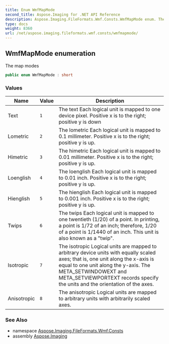 ```yaml
---
title: Enum WmfMapMode
second_title: Aspose.Imaging for .NET API Reference
description: Aspose.Imaging.FileFormats.Wmf.Consts.WmfMapMode enum. The map modes
type: docs
weight: 8360
url: /net/aspose.imaging.fileformats.wmf.consts/wmfmapmode/
---
```

## WmfMapMode enumeration

The map modes

```csharp
public enum WmfMapMode : short
```

### Values

| Name | Value | Description |
| --- | --- | --- |
| Text | `1` | The text Each logical unit is mapped to one device pixel. Positive x is to the right; positive y is down |
| Lometric | `2` | The lometric Each logical unit is mapped to 0.1 millimeter. Positive x is to the right; positive y is up. |
| Himetric | `3` | The himetric Each logical unit is mapped to 0.01 millimeter. Positive x is to the right; positive y is up. |
| Loenglish | `4` | The loenglish Each logical unit is mapped to 0.01 inch. Positive x is to the right; positive y is up. |
| Hienglish | `5` | The hienglish Each logical unit is mapped to 0.001 inch. Positive x is to the right; positive y is up. |
| Twips | `6` | The twips Each logical unit is mapped to one twentieth (1/20) of a point. In printing, a point is 1/72 of an inch; therefore, 1/20 of a point is 1/1440 of an inch. This unit is also known as a "twip". |
| Isotropic | `7` | The isotropic Logical units are mapped to arbitrary device units with equally scaled axes; that is, one unit along the x-axis is equal to one unit along the y-axis. The META_SETWINDOWEXT and META_SETVIEWPORTEXT records specify the units and the orientation of the axes. |
| Anisotropic | `8` | The anisotropic Logical units are mapped to arbitrary units with arbitrarily scaled axes. |

### See Also

* namespace [Aspose.Imaging.FileFormats.Wmf.Consts](../../aspose.imaging.fileformats.wmf.consts/)
* assembly [Aspose.Imaging](../../)


